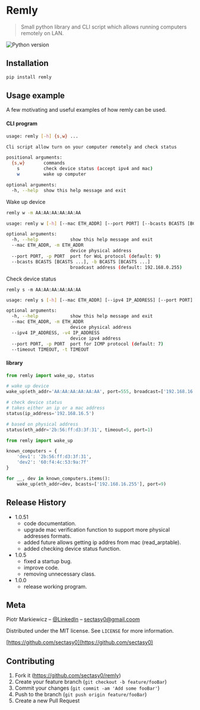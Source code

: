 # Remly
> Small python library and CLI script which allows running computers remotely on LAN.

![Python version][python-image]

## Installation

```sh
pip install remly
```

## Usage example

A few motivating and useful examples of how remly can be used.

#### CLI program

```sh
usage: remly [-h] {s,w} ...

Cli script allow turn on your computer remotely and check status

positional arguments:
  {s,w}       commands
    s         check device status (accept ipv4 and mac)
    w         wake up computer

optional arguments:
  -h, --help  show this help message and exit
```

Wake up device
```sh
remly w -m AA:AA:AA:AA:AA:AA
```

```sh
usage: remly w [-h] [--mac ETH_ADDR] [--port PORT] [--bcasts BCASTS [BCASTS ...]]

optional arguments:
  -h, --help            show this help message and exit
  --mac ETH_ADDR, -m ETH_ADDR
                        device physical address
  --port PORT, -p PORT  port for WoL protocol (default: 9)
  --bcasts BCASTS [BCASTS ...], -b BCASTS [BCASTS ...]
                        broadcast address (default: 192.168.0.255)
```

Check device status
```
remly s -m AA:AA:AA:AA:AA:AA
```

```sh
usage: remly s [-h] [--mac ETH_ADDR] [--ipv4 IP_ADDRESS] [--port PORT] [--timeout TIMEOUT]

optional arguments:
  -h, --help            show this help message and exit
  --mac ETH_ADDR, -m ETH_ADDR
                        device physical address
  --ipv4 IP_ADDRESS, -v4 IP_ADDRESS
                        device ipv4 address
  --port PORT, -p PORT  port for ICMP protocol (default: 7)
  --timeout TIMEOUT, -t TIMEOUT
```

#### library
```python
from remly import wake_up, status

# wake up device
wake_up(eth_addr='AA:AA:AA:AA:AA:AA', port=555, broadcast=['192.168.16.255'])

# check device status
# takes either an ip or a mac address
status(ip_address='192.168.16.5')

# based on physical address
status(eth_addr='2b:56:ff:d3:3f:31', timeout=5, port=1)

```
```python
from remly import wake_up

known_computers = {
    'dev1': '2b:56:ff:d3:3f:31',
    'dev2': '60:f4:4c:53:9a:7f'
}

for __, dev in known_computers.items():
    wake_up(eth_addr=dev, bcasts=['192.168.16.255'], port=9)

```

## Release History

* 1.0.51
    * code documentation.
    * upgrade mac verification function to support more physical addresses formats.
    * added future allows getting ip addres from mac (read_arptable).
    * added checking device status function.
* 1.0.5
    * fixed a startup bug.
    * improve code.
    * removing unnecessary class.
* 1.0.0
    * release working program.

## Meta

Piotr Markiewicz – [@LinkedIn](https://www.linkedin.com/in/piotr-markiewicz-a44b491b1/) – sectasy0@gmail.coom

Distributed under the MIT license. See ``LICENSE`` for more information.

[https://github.com/sectasy0](https://github.com/sectasy0)

## Contributing

1. Fork it (<https://github.com/sectasy0/remly>)
2. Create your feature branch (`git checkout -b feature/fooBar`)
3. Commit your changes (`git commit -am 'Add some fooBar'`)
4. Push to the branch (`git push origin feature/fooBar`)
5. Create a new Pull Request

<!-- Markdown link & img dfn's -->
[python-image]: https://img.shields.io/badge/python-3.8-blue
[pypi-image]: https://img.shields.io/badge/pypi-remly-blue
[pypi-url]:  pypi.org/project/remly/
